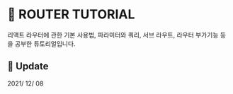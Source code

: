 # :newspaper: ROUTER TUTORIAL

리액트 라우터에 관한 기본 사용법, 파라미터와 쿼리, 서브 라우트, 라우터 부가기능 등을 공부한 튜토리얼입니다.


## :calendar: Update

2021/ 12/ 08

